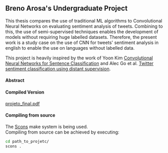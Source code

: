 ## Breno Arosa's Undergraduate Project

This thesis compares the use of traditional ML algorithms to Convolutional Neural Networks on evaluating sentiment analysis of tweets.
Combining to this, the use of semi-supervised techniques enables the development of models without requiring huge labelled datasets.
Therefore, the present work is a study case on the use of CNN for tweets' sentiment analysis in english to enable the use on languages without labelled data.

This project is heavily inspired by the work of Yoon Kim [Convolutional Neural Networks for Sentence Classification](http://arxiv.org/abs/1408.5882) and Alec Go et al. [Twitter sentiment classification using distant supervision](http://www.academia.edu/download/34632156/Twitter_Sentiment_Classification_using_Distant_Supervision.pdf).

#### Abstract

#### Compiled Version
[projeto_final.pdf](https://github.com/brenoarosa/projeto_final/blob/master/projeto_final.pdf)

#### Compiling from source
The [Scons](http://scons.org/) make system is being used.  
Compiling from source can be achieved by executing:
```sh
cd path_to_projetc/
scons .
```
